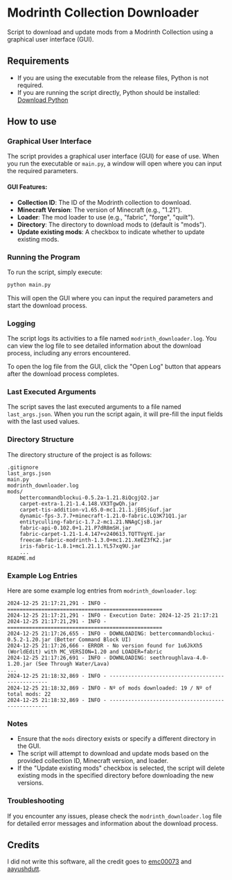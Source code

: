 # Modrinth Collection Downloader

Script to download and update mods from a Modrinth Collection using a graphical user interface (GUI).

## Requirements
- If you are using the executable from the release files, Python is not required.
- If you are running the script directly, Python should be installed: [Download Python](https://www.python.org/downloads/)

## How to use

### Graphical User Interface

The script provides a graphical user interface (GUI) for ease of use. When you run the executable or `main.py`, a window will open where you can input the required parameters.

#### GUI Features:

- **Collection ID**: The ID of the Modrinth collection to download.
- **Minecraft Version**: The version of Minecraft (e.g., "1.21").
- **Loader**: The mod loader to use (e.g., "fabric", "forge", "quilt").
- **Directory**: The directory to download mods to (default is "mods").
- **Update existing mods**: A checkbox to indicate whether to update existing mods.

### Running the Program

To run the script, simply execute:

```sh
python main.py
```

This will open the GUI where you can input the required parameters and start the download process.

### Logging

The script logs its activities to a file named `modrinth_downloader.log`. You can view the log file to see detailed information about the download process, including any errors encountered.

To open the log file from the GUI, click the "Open Log" button that appears after the download process completes.

### Last Executed Arguments

The script saves the last executed arguments to a file named `last_args.json`. When you run the script again, it will pre-fill the input fields with the last used values.

### Directory Structure

The directory structure of the project is as follows:

```
.gitignore
last_args.json
main.py
modrinth_downloader.log
mods/
    bettercommandblockui-0.5.2a-1.21.8iQcgjQ2.jar
    carpet-extra-1.21-1.4.148.VX3TgwQh.jar
    carpet-tis-addition-v1.65.0-mc1.21.1.jE0SjGuf.jar
    dynamic-fps-3.7.7+minecraft-1.21.0-fabric.LQ3K71Q1.jar
    entityculling-fabric-1.7.2-mc1.21.NNAgCjsB.jar
    fabric-api-0.102.0+1.21.P7dR8mSH.jar
    fabric-carpet-1.21-1.4.147+v240613.TQTTVgYE.jar
    freecam-fabric-modrinth-1.3.0+mc1.21.XeEZ3fK2.jar
    iris-fabric-1.8.1+mc1.21.1.YL57xq9U.jar
    ...
README.md
```

### Example Log Entries

Here are some example log entries from `modrinth_downloader.log`:

```log
2024-12-25 21:17:21,291 - INFO - ==================================================
2024-12-25 21:17:21,291 - INFO - Execution Date: 2024-12-25 21:17:21
2024-12-25 21:17:21,291 - INFO - ==================================================
2024-12-25 21:17:26,655 - INFO - DOWNLOADING: bettercommandblockui-0.5.2-1.20.jar (Better Command Block UI)
2024-12-25 21:17:26,666 - ERROR - No version found for 1u6JkXh5 (WorldEdit) with MC_VERSION=1.20 and LOADER=fabric
2024-12-25 21:17:26,691 - INFO - DOWNLOADING: seethroughlava-4.0-1.20.jar (See Through Water/Lava)
...
2024-12-25 21:18:32,869 - INFO - --------------------------------------------------
2024-12-25 21:18:32,869 - INFO - Nº of mods downloaded: 19 / Nº of total mods: 22
2024-12-25 21:18:32,869 - INFO - --------------------------------------------------
```

### Notes

- Ensure that the `mods` directory exists or specify a different directory in the GUI.
- The script will attempt to download and update mods based on the provided collection ID, Minecraft version, and loader.
- If the "Update existing mods" checkbox is selected, the script will delete existing mods in the specified directory before downloading the new versions.

### Troubleshooting

If you encounter any issues, please check the `modrinth_downloader.log` file for detailed error messages and information about the download process.

## Credits

I did not write this software, all the credit goes to [emc00073](https://github.com/emc00073) and [aayushdutt](https://github.com/aayushdutt).
